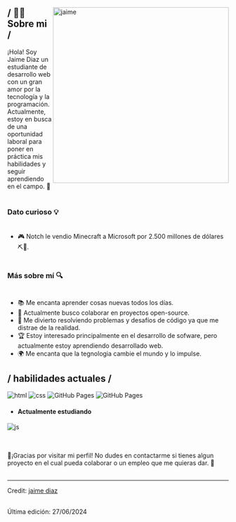 <div>
<img align="right" width="400" alt="jaime" src="https://media1.giphy.com/media/v1.Y2lkPTc5MGI3NjExazY2dno5YTBibzVjeTkyNXRlZmk4cXEycXA2bmJ1M3p5ZW9ta2IwdCZlcD12MV9pbnRlcm5hbF9naWZfYnlfaWQmY3Q9Zw/mFwK9jjzRpmM4egev8/giphy.gif"/>

<h2> / 🧑‍💻Sobre mi /</h2>
   
¡Hola! Soy Jaime Diaz un estudiante de desarrollo web con un gran amor por la tecnología y la programación. Actualmente, estoy en busca de una oportunidad laboral para poner en práctica mis habilidades y seguir aprendiendo en el campo. 🚀 <br><br>

### Dato curioso 💡 <br><br>

- 🎮 Notch le vendio Minecraft a Microsoft por 2.500 millones de dólares ⛏️🧱. <br><br>


### Más sobre mí 🔍<br><br>

- 📚 Me encanta aprender cosas nuevas todos los días.
- 🌟 Actualmente busco colaborar en proyectos open-source.
- 🧩 Me divierto resolviendo problemas y desafíos de código ya que me distrae de la realidad.
- 🏆 Estoy interesado principalmente en el desarrollo de sofware, pero actualmente estoy aprendiendo desarrollado web.
- 🌍 Me encanta que la tegnologia cambie el mundo y lo impulse. 


<h2> / habilidades actuales / </h2>
  
<img src = "https://img.shields.io/badge/HTML5-E34F26?style=for-the-badge&logo=html5&logoColor=white" alt = "html" />
  
  <img src = "https://img.shields.io/badge/CSS3-1572B6?style=for-the-badge&logo=css3&logoColor=white" alt = "css" />

  <img src="https://img.shields.io/badge/GitHub_Pages-222222?style=for-the-badge&logo=github&logoColor=white" alt="GitHub Pages" />

  <img src="https://img.shields.io/badge/GitHub%20Desktop-%23181717.svg?style=for-the-badge&logo=github&logoColor=white" alt="GitHub Pages" />

  
  - <h4> Actualmente estudiando </h4>
  <img src = "https://img.shields.io/badge/JavaScript-323330?style=for-the-badge&logo=javascript&logoColor=F7DF1E" alt = "js" />
   
  
  
  </br></br>
  🚀¡Gracias por visitar mi perfil! No dudes en contactarme si tienes algun proyecto en el cual pueda colaborar o un empleo que me quieras dar. 🤝 <br><br>
  </div>

------
Credit: [jaime diaz](https://github.com/ZayDiaz) <br><br>

Última edición: 27/06/2024
